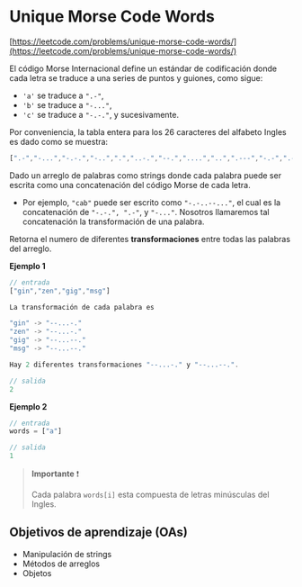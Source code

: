 
# Unique Morse Code Words

[https://leetcode.com/problems/unique-morse-code-words/](https://leetcode.com/problems/unique-morse-code-words/)

El código Morse Internacional define un estándar de codificación donde cada letra se traduce a una series de puntos y guiones, como sigue:

- `'a'` se traduce a `".-"`,
- `'b'` se traduce a `"-..."`,
- `'c'` se traduce a `"-.-."`, y sucesivamente.


Por conveniencia, la tabla entera para los 26 caracteres del alfabeto Ingles es dado como se muestra:

```js
[".-","-...","-.-.","-..",".","..-.","--.","....","..",".---","-.-",".-..","--","-.","---",".--.","--.-",".-.","...","-","..-","...-",".--","-..-","-.--","--.."]
```

Dado un arreglo de palabras como strings donde cada palabra puede ser escrita como una concatenación del código Morse de cada letra.

- Por ejemplo, `"cab"` puede ser escrito como `"-.-..--..."`, el cual es la concatenación de `"-.-.", ".-"`, y `"-..."`. Nosotros llamaremos tal concatenación la transformación de una palabra.


Retorna el numero de diferentes __transformaciones__ entre todas las palabras del arreglo.

__Ejemplo 1__

```js
// entrada
["gin","zen","gig","msg"]

La transformación de cada palabra es

"gin" -> "--...-."
"zen" -> "--...-."
"gig" -> "--...--."
"msg" -> "--...--."

Hay 2 diferentes transformaciones "--...-." y "--...--.".

// salida
2
```

__Ejemplo 2__

```js
// entrada
words = ["a"]

// salida
1
```

> __Importante__ ❗
>
> Cada palabra `words[i]` esta compuesta de letras minúsculas del Ingles.

## Objetivos de aprendizaje (OAs)

- Manipulación de strings
- Métodos de arreglos
- Objetos
